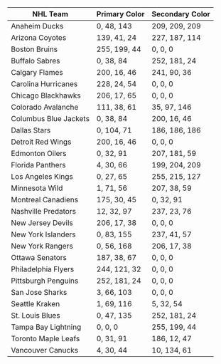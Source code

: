 | NHL Team              | Primary Color | Secondary Color |
|-----------------------|---------------|-----------------|
| Anaheim Ducks         | 0, 48, 143    | 209, 209, 209  |
| Arizona Coyotes       | 139, 41, 24   | 227, 187, 114  |
| Boston Bruins         | 255, 199, 44  | 0, 0, 0         |
| Buffalo Sabres        | 0, 38, 84     | 252, 181, 24   |
| Calgary Flames        | 200, 16, 46   | 241, 90, 36    |
| Carolina Hurricanes   | 228, 24, 54   | 0, 0, 0         |
| Chicago Blackhawks    | 206, 17, 65   | 0, 0, 0         |
| Colorado Avalanche    | 111, 38, 61   | 35, 97, 146    |
| Columbus Blue Jackets | 0, 38, 84     | 200, 16, 46    |
| Dallas Stars          | 0, 104, 71    | 186, 186, 186  |
| Detroit Red Wings     | 200, 16, 46   | 0, 0, 0         |
| Edmonton Oilers       | 0, 32, 91     | 207, 181, 59   |
| Florida Panthers      | 4, 30, 66     | 199, 204, 209  |
| Los Angeles Kings     | 0, 27, 65     | 255, 215, 127  |
| Minnesota Wild        | 1, 71, 56     | 207, 38, 59    |
| Montreal Canadiens    | 175, 30, 45   | 0, 32, 91      |
| Nashville Predators   | 12, 32, 97    | 237, 23, 76    |
| New Jersey Devils     | 206, 17, 38   | 0, 0, 0         |
| New York Islanders    | 0, 83, 155    | 237, 41, 57    |
| New York Rangers      | 0, 56, 168    | 206, 17, 38    |
| Ottawa Senators       | 187, 38, 67   | 0, 0, 0         |
| Philadelphia Flyers   | 244, 121, 32  | 0, 0, 0         |
| Pittsburgh Penguins   | 252, 181, 24  | 0, 0, 0         |
| San Jose Sharks       | 3, 66, 103    | 0, 0, 0         |
| Seattle Kraken        | 1, 69, 116    | 5, 32, 54      |
| St. Louis Blues       | 0, 47, 135    | 252, 181, 24   |
| Tampa Bay Lightning   | 0, 0, 0       | 255, 199, 44   |
| Toronto Maple Leafs   | 0, 31, 91     | 186, 12, 47    |
| Vancouver Canucks     | 4, 30, 44     | 10, 134, 61    |

